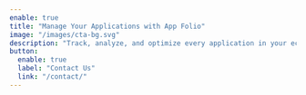 ```yaml
---
enable: true
title: "Manage Your Applications with App Folio"
image: "/images/cta-bg.svg"
description: "Track, analyze, and optimize every application in your ecosystem. App Folio empowers you with smart insights, role-based access, and real-time visibility to ensure your tech stack stays efficient, secure, and aligned with business goals."
button:
  enable: true
  label: "Contact Us"
  link: "/contact/"
---
```

